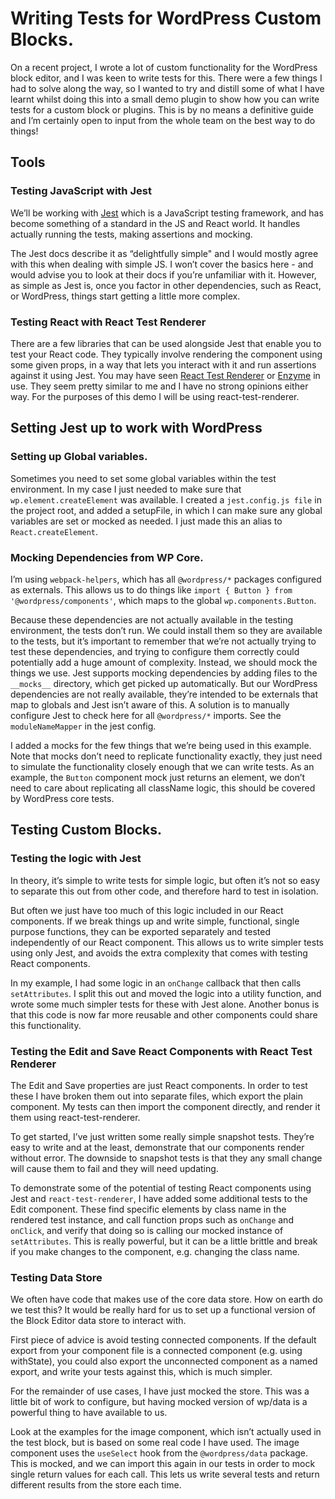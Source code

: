 # Writing Tests for WordPress Custom Blocks.

On a recent project, I wrote a lot of custom functionality for the WordPress block editor, and I was keen to write tests for this. There were a few things I had to solve along the way, so I wanted to try and distill some of what I have learnt whilst doing this into a small demo plugin to show how you can write tests for a custom block or plugins. This is by no means a definitive guide and I’m certainly open to input from the whole team on the best way to do things!

## Tools

### Testing JavaScript with Jest

We’ll be working with [Jest](https://jestjs.io/) which is a JavaScript testing framework, and has become something of a standard in the JS and React world. It handles actually running the tests, making assertions and mocking. 

The Jest docs describe it as “delightfully simple" and I would mostly agree with this when dealing with simple JS. I won’t cover the basics here - and would advise you to look at their docs if you’re unfamiliar with it.  However, as simple as Jest is, once you factor in other dependencies, such as React, or WordPress, things start getting a little more complex.

### Testing React with React Test Renderer

There are a few libraries that can be used alongside Jest that enable you to test your React code. They typically involve rendering the component using some given props, in a way that lets you interact with it and run assertions against it using Jest. You may have seen [React Test Renderer](https://reactjs.org/docs/test-renderer.html) or [Enzyme](https://airbnb.io/enzyme/) in use. They seem pretty similar to me and I have no strong opinions either way. For the purposes of this demo I will be using react-test-renderer. 

## Setting Jest up to work with WordPress

### Setting up Global variables.

Sometimes you need to set some global variables within the test environment. In my case I just needed to make sure that `wp.element.createElement` was available. I created a `jest.config.js file` in the project root, and added a setupFile, in which I can make sure any global variables are set or mocked as needed. I just made this an alias to `React.createElement`.

### Mocking Dependencies from WP Core.

I’m using `webpack-helpers`, which has all `@wordpress/*` packages configured as externals. This allows us to do things like `import { Button } from '@wordpress/components'`, which maps to the global `wp.components.Button`. 

Because these dependencies are not actually available in the testing environment, the tests don’t run. We could install them so they are available to the tests, but it’s important to remember that we’re not actually trying to test these dependencies, and trying to configure them correctly could potentially add a huge amount of complexity. Instead, we should mock the things we use. Jest supports mocking dependencies by adding files to the `__mocks__` directory, which get picked up automatically. But our WordPress dependencies are not really available, they’re intended to be externals that map to globals and Jest isn’t aware of this. A solution is to manually configure Jest to check here for all `@wordpress/*` imports. See the `moduleNameMapper` in the jest config.

I added a mocks for the few things that we’re being used in this example. Note that mocks don’t need to replicate functionality exactly, they just need to simulate the functionality closely enough that we can write tests. As an example, the `Button` component mock just returns an element, we don’t need to care about replicating all className logic, this should be covered by WordPress core tests. 

## Testing Custom Blocks.

### Testing the logic with Jest

In theory, it’s simple to write tests for simple logic, but often it’s not so easy to separate this out from other code, and therefore hard to test in isolation. 

But often we just have too much of this logic included in our React components. If we break things up and write simple, functional, single purpose functions, they can be exported separately and tested independently of our React component. This allows us to write simpler tests using only Jest, and avoids the extra complexity that comes with testing React components.

In my example, I had some logic in an `onChange` callback that then calls `setAttributes`. I split this out and moved the logic into a utility function, and wrote some much simpler tests for these with Jest alone. Another bonus is that this code is now far more reusable and other components could share this functionality.

### Testing the Edit and Save React Components with React Test Renderer

The Edit and Save properties are just React components. In order to test these I have broken them out into separate files, which export the plain component. My tests can then import the component directly, and render it them using react-test-renderer. 

To get started, I’ve just written some really simple snapshot tests. They’re easy to write and at the least, demonstrate that our components render without error. The downside to snapshot tests is that they any small change will cause them to fail and they will need updating. 

To demonstrate some of the potential of testing React components using Jest and `react-test-renderer`, I have added some additional tests to the Edit component. These find specific elements by class name in the rendered test instance, and call function props such as `onChange` and `onClick`, and verify that doing so is calling our mocked instance of `setAttributes`. This is really powerful, but it can be a little brittle and break if you make changes to the component, e.g. changing the class name.

### Testing Data Store

We often have code that makes use of the core data store. How on earth do we test this? It would be really hard for us to set up a functional version of the Block Editor data store to interact with.

First piece of advice is avoid testing connected components. If the default export from your component file is a connected component (e.g. using withState), you could also export the unconnected component as a named export, and write your tests against this, which is much simpler. 

For the remainder of use cases, I have just mocked the store. This was a little bit of work to configure, but having mocked version of wp/data is a powerful thing to have available to us.

Look at the examples for the image component, which isn’t actually used in the test block, but is based on some real code I have used. The image component uses the `useSelect` hook from the `@wordpress/data` package. This is mocked, and we can import this again in our tests in order to mock single return values for each call. This lets us write several tests and return different results from the store each time.



